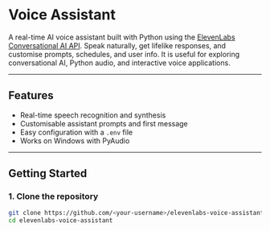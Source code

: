 # Voice Assistant

A real-time AI voice assistant built with Python using the [ElevenLabs Conversational AI API](https://elevenlabs.com/). Speak naturally, get lifelike responses, and customise prompts, schedules, and user info. It is useful for exploring conversational AI, Python audio, and interactive voice applications.

---

## Features

- Real-time speech recognition and synthesis  
- Customisable assistant prompts and first message  
- Easy configuration with a `.env` file  
- Works on Windows with PyAudio  

---

## Getting Started

### 1. Clone the repository

```bash
git clone https://github.com/<your-username>/elevenlabs-voice-assistant.git
cd elevenlabs-voice-assistant
